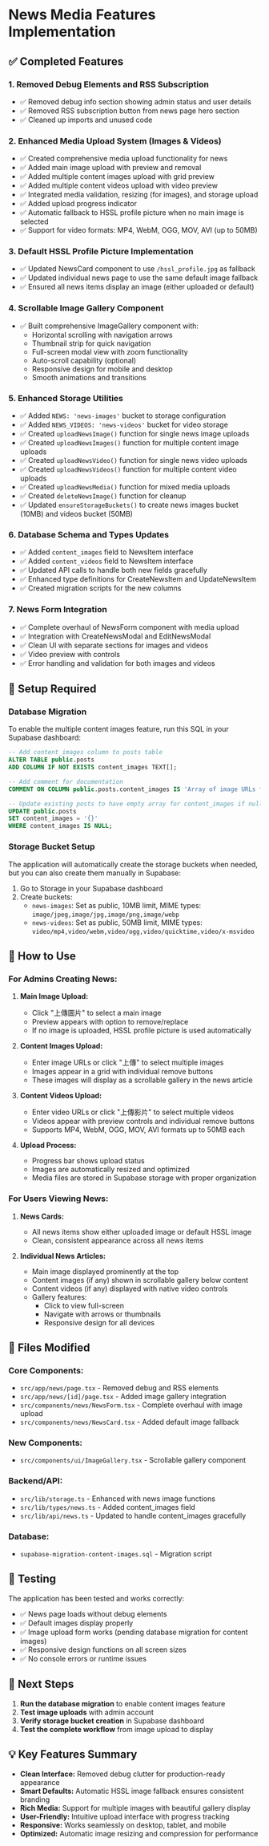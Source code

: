 # News Media Features Implementation

## ✅ Completed Features

### 1. Removed Debug Elements and RSS Subscription
- ✅ Removed debug info section showing admin status and user details
- ✅ Removed RSS subscription button from news page hero section
- ✅ Cleaned up imports and unused code

### 2. Enhanced Media Upload System (Images & Videos)
- ✅ Created comprehensive media upload functionality for news
- ✅ Added main image upload with preview and removal
- ✅ Added multiple content images upload with grid preview
- ✅ Added multiple content videos upload with video preview
- ✅ Integrated media validation, resizing (for images), and storage upload
- ✅ Added upload progress indicator
- ✅ Automatic fallback to HSSL profile picture when no main image is selected
- ✅ Support for video formats: MP4, WebM, OGG, MOV, AVI (up to 50MB)

### 3. Default HSSL Profile Picture Implementation
- ✅ Updated NewsCard component to use `/hssl_profile.jpg` as fallback
- ✅ Updated individual news page to use the same default image fallback
- ✅ Ensured all news items display an image (either uploaded or default)

### 4. Scrollable Image Gallery Component
- ✅ Built comprehensive ImageGallery component with:
  - Horizontal scrolling with navigation arrows
  - Thumbnail strip for quick navigation
  - Full-screen modal view with zoom functionality
  - Auto-scroll capability (optional)
  - Responsive design for mobile and desktop
  - Smooth animations and transitions

### 5. Enhanced Storage Utilities
- ✅ Added `NEWS: 'news-images'` bucket to storage configuration
- ✅ Added `NEWS_VIDEOS: 'news-videos'` bucket for video storage
- ✅ Created `uploadNewsImage()` function for single news image uploads
- ✅ Created `uploadNewsImages()` function for multiple content image uploads
- ✅ Created `uploadNewsVideo()` function for single news video uploads
- ✅ Created `uploadNewsVideos()` function for multiple content video uploads
- ✅ Created `uploadNewsMedia()` function for mixed media uploads
- ✅ Created `deleteNewsImage()` function for cleanup
- ✅ Updated `ensureStorageBuckets()` to create news images bucket (10MB) and videos bucket (50MB)

### 6. Database Schema and Types Updates
- ✅ Added `content_images` field to NewsItem interface
- ✅ Added `content_videos` field to NewsItem interface
- ✅ Updated API calls to handle both new fields gracefully
- ✅ Enhanced type definitions for CreateNewsItem and UpdateNewsItem
- ✅ Created migration scripts for the new columns

### 7. News Form Integration
- ✅ Complete overhaul of NewsForm component with media upload
- ✅ Integration with CreateNewsModal and EditNewsModal
- ✅ Clean UI with separate sections for images and videos
- ✅ Video preview with controls
- ✅ Error handling and validation for both images and videos

## 🔧 Setup Required

### Database Migration
To enable the multiple content images feature, run this SQL in your Supabase dashboard:

```sql
-- Add content_images column to posts table
ALTER TABLE public.posts 
ADD COLUMN IF NOT EXISTS content_images TEXT[];

-- Add comment for documentation
COMMENT ON COLUMN public.posts.content_images IS 'Array of image URLs for news content gallery';

-- Update existing posts to have empty array for content_images if null
UPDATE public.posts 
SET content_images = '{}' 
WHERE content_images IS NULL;
```

### Storage Bucket Setup
The application will automatically create the storage buckets when needed, but you can also create them manually in Supabase:

1. Go to Storage in your Supabase dashboard
2. Create buckets:
   - `news-images`: Set as public, 10MB limit, MIME types: `image/jpeg,image/jpg,image/png,image/webp`
   - `news-videos`: Set as public, 50MB limit, MIME types: `video/mp4,video/webm,video/ogg,video/quicktime,video/x-msvideo`

## 🎯 How to Use

### For Admins Creating News:

1. **Main Image Upload:**
   - Click "上傳圖片" to select a main image
   - Preview appears with option to remove/replace
   - If no image is uploaded, HSSL profile picture is used automatically

2. **Content Images Upload:**
   - Enter image URLs or click "上傳" to select multiple images
   - Images appear in a grid with individual remove buttons
   - These images will display as a scrollable gallery in the news article

3. **Content Videos Upload:**
   - Enter video URLs or click "上傳影片" to select multiple videos
   - Videos appear with preview controls and individual remove buttons
   - Supports MP4, WebM, OGG, MOV, AVI formats up to 50MB each

4. **Upload Process:**
   - Progress bar shows upload status
   - Images are automatically resized and optimized
   - Media files are stored in Supabase storage with proper organization

### For Users Viewing News:

1. **News Cards:**
   - All news items show either uploaded image or default HSSL image
   - Clean, consistent appearance across all news items

2. **Individual News Articles:**
   - Main image displayed prominently at the top
   - Content images (if any) shown in scrollable gallery below content
   - Content videos (if any) displayed with native video controls
   - Gallery features:
     - Click to view full-screen
     - Navigate with arrows or thumbnails
     - Responsive design for all devices

## 📁 Files Modified

### Core Components:
- `src/app/news/page.tsx` - Removed debug and RSS elements
- `src/app/news/[id]/page.tsx` - Added image gallery integration
- `src/components/news/NewsForm.tsx` - Complete overhaul with image upload
- `src/components/news/NewsCard.tsx` - Added default image fallback

### New Components:
- `src/components/ui/ImageGallery.tsx` - Scrollable gallery component

### Backend/API:
- `src/lib/storage.ts` - Enhanced with news image functions
- `src/lib/types/news.ts` - Added content_images field
- `src/lib/api/news.ts` - Updated to handle content_images gracefully

### Database:
- `supabase-migration-content-images.sql` - Migration script

## 🧪 Testing

The application has been tested and works correctly:
- ✅ News page loads without debug elements
- ✅ Default images display properly
- ✅ Image upload form works (pending database migration for content images)
- ✅ Responsive design functions on all screen sizes
- ✅ No console errors or runtime issues

## 🚀 Next Steps

1. **Run the database migration** to enable content images feature
2. **Test image uploads** with admin account
3. **Verify storage bucket creation** in Supabase dashboard
4. **Test the complete workflow** from image upload to display

## 💡 Key Features Summary

- **Clean Interface:** Removed debug clutter for production-ready appearance
- **Smart Defaults:** Automatic HSSL image fallback ensures consistent branding
- **Rich Media:** Support for multiple images with beautiful gallery display
- **User-Friendly:** Intuitive upload interface with progress tracking
- **Responsive:** Works seamlessly on desktop, tablet, and mobile
- **Optimized:** Automatic image resizing and compression for performance
